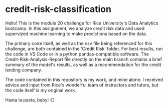 # credit-risk-classification

Hello! This is the module 20 challenge for Rice University's Data Analytics bootcamp. In this assignment, we analyze credit risk data and used supervized machine learning to make predictions based on the data.

The primary code itself, as well as the csv file being referenced for this challenge, are both contained in the 'Credit Risk' folder. For best results, run the code in VS Code or in a python pandas-compatible software. The Credit-Risk-Analysis-Report file directly on the main branch contains a brief summary of the model's results, as well as a recommendation for the credit lending company.

The code contained in this repository is my work, and mine alone. I received advice and input from Rice's wonderful team of instructors and tutors, but the code itself is my original work.

Hasta la pasta, baby! :D
